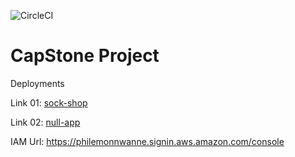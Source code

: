 ![CircleCI](https://img.shields.io/circleci/build/github/philemonnwanne/capstone)


# CapStone Project

Deployments

Link 01: [sock-shop](https://sock-shop.philemonnwanne.me)

Link 02: [null-app](https://null-app.philemonnwanne.me)

IAM Url: https://philemonnwanne.signin.aws.amazon.com/console
